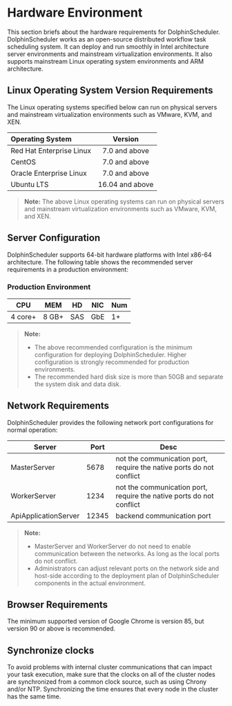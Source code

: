 # Hardware Environment

This section briefs about the hardware requirements for DolphinScheduler. DolphinScheduler works as an open-source distributed workflow task scheduling system. It can deploy and run smoothly in Intel architecture server environments and mainstream virtualization environments. It also supports mainstream Linux operating system environments and ARM architecture.

## Linux Operating System Version Requirements

The Linux operating systems specified below can run on physical servers and mainstream virtualization environments such as VMware, KVM, and XEN.

| Operating System         |     Version     |
|:-------------------------|:---------------:|
| Red Hat Enterprise Linux |  7.0 and above  |
| CentOS                   |  7.0 and above  |
| Oracle Enterprise Linux  |  7.0 and above  |
| Ubuntu LTS               | 16.04 and above |

> **Note:**
> The above Linux operating systems can run on physical servers and mainstream virtualization environments such as VMware, KVM, and XEN.

## Server Configuration

DolphinScheduler supports 64-bit hardware platforms with Intel x86-64 architecture. The following table shows the recommended server requirements in a production environment:

### Production Environment

| **CPU** | **MEM** | **HD** | **NIC** | **Num** |
|---------|---------|--------|---------|---------|
| 4 core+ | 8 GB+   | SAS    | GbE     | 1+      |

> **Note:**
> - The above recommended configuration is the minimum configuration for deploying DolphinScheduler. Higher configuration is strongly recommended for production environments.
> - The recommended hard disk size is more than 50GB and separate the system disk and data disk.

## Network Requirements

DolphinScheduler provides the following network port configurations for normal operation:

|        Server        | Port  |                                 Desc                                 |
|----------------------|-------|----------------------------------------------------------------------|
| MasterServer         | 5678  | not the communication port, require the native ports do not conflict |
| WorkerServer         | 1234  | not the communication port, require the native ports do not conflict |
| ApiApplicationServer | 12345 | backend communication port                                           |

> **Note:**
> - MasterServer and WorkerServer do not need to enable communication between the networks. As long as the local ports do not conflict.
> - Administrators can adjust relevant ports on the network side and host-side according to the deployment plan of DolphinScheduler components in the actual environment.

## Browser Requirements

The minimum supported version of Google Chrome is version 85, but version 90 or above is recommended.

## Synchronize clocks
To avoid problems with internal cluster communications that can impact your task execution, make sure that the clocks on all of the cluster nodes are synchronized from a common clock source, such as using Chrony and/or NTP. Synchronizing the time ensures that every node in the cluster has the same time.